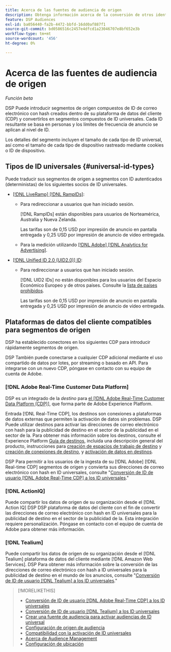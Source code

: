 ```yaml
---
title: Acerca de las fuentes de audiencia de origen
description: Obtenga información acerca de la conversión de otros identificadores de usuario en segmentos de origen a ID universales para la segmentación sin cookies.
feature: DSP Audiences
exl-id: ba056440-fa2b-4472-bbfd-16dd0af887f1
source-git-commit: bd0586516c2457e4dfcd1a23046707e8bf652e3b
workflow-type: tm+mt
source-wordcount: '456'
ht-degree: 0%

---
```


# Acerca de las fuentes de audiencia de origen

*Función beta*

DSP Puede introducir segmentos de origen compuestos de ID de correo electrónico con hash creados dentro de su plataforma de datos del cliente (CDP) y convertirlos en segmentos compuestos de ID universales. Cada ID resultante se basa en personas y los límites de frecuencia de anuncio se aplican al nivel de ID<!-- Move that info. to somewhere else? -->.

Los detalles del segmento incluyen el tamaño de cada tipo de ID universal, así como el tamaño de cada tipo de dispositivo rastreado mediante cookies o ID de dispositivo.

## Tipos de ID universales {#universal-id-types}

<!--  Replace below with this once ID5 sources are possible 

Using your first-party data, you can create segments with IDs from the following universal ID partners.

* Authenticated (deterministic) IDs using hashed email addresses:

-->

Puede traducir sus segmentos de origen a segmentos con ID autenticados (deterministas) de los siguientes socios de ID universales.

* [[!DNL LiveRamp] [!DNL RampIDs]](https://liveramp.com/identity-resolution):

   * Para redireccionar a usuarios que han iniciado sesión.

     [!DNL RampIDs] están disponibles para usuarios de Norteamérica, Australia y Nueva Zelanda.

     Las tarifas son de 0,15 USD por impresión de anuncio en pantalla entregada y 0,25 USD por impresión de anuncio de vídeo entregada.

   * Para la medición utilizando [[!DNL Adobe] [!DNL Analytics for Advertising]](/help/integrations/analytics/overview.md).

* [[!DNL Unified ID 2.0 (UID2.0)] ID](https://unifiedid.com):

   * Para redireccionar a usuarios que han iniciado sesión.

     [!DNL UID2 IDs] no están disponibles para los usuarios del Espacio Económico Europeo y de otros países. Consulte la [lista de países prohibidos](/help/policies/universal-id-policy.md#prohibited-countries-uid2).

     Las tarifas son de 0,15 USD por impresión de anuncio en pantalla entregada y 0,25 USD por impresión de anuncio de vídeo entregada.

<!-- Not yet

* Probabilistic (unauthenticated) IDs using hashed email addresses:

  * [[!DNL ID5] IDs](https://id5.io): For retargeting unauthenticated site traffic, prospecting using third-party data, and measurement for both using [[!DNL Adobe] [!DNL Analytics for Advertising]](/help/integrations/analytics/overview.md). ID5 IDs are available for no fee.

    ID5 creates an ID by stitching together user signals (hashed email address) with various browser signals (such as IP address and timestamp).

    [!DNL Analytics] measurement requires all [prerequisites for implementing [!DNL Analytics for Advertising]](/help/integrations/analytics/prerequisites.md) and the [AMO ID and EF ID in your tracking URLs](/help/integrations/analytics/ids.md). You also must sign an agreement with [!DNL ID5] and set a parameter within your existing JavaScript tracking tags. <!-- Contact your Adobe Account Team for instructions. -->

<!--
    >[!NOTE]
    >
    >Third-party segments from [!DNL Eyeota] may automatically include ID5 IDs, in addition to users tracked by cookies or device IDs. The segment details include the size for each type. The usual usage fee for each segment, which is stated next to the segment name, applies; no additional fees are charged for the ID5 IDs.
-->

## Plataformas de datos del cliente compatibles para segmentos de origen

DSP ha establecido conectores en los siguientes CDP para introducir rápidamente segmentos de origen.

DSP También puede conectarse a cualquier CDP adicional mediante el uso compartido de datos por lotes, por streaming o basado en API. Para integrarse con un nuevo CDP, póngase en contacto con su equipo de cuenta de Adobe.

### [!DNL Adobe Real-Time Customer Data Platform]

DSP es un integrado de la *destino* para [el [!DNL Adobe Real-Time Customer Data Platform (CDP)]](https://experienceleague.adobe.com/docs/experience-platform/rtcdp/overview.html?lang=es), que forma parte de Adobe Experience Platform.

Entrada [!DNL Real-Time CDP], los destinos son conexiones a plataformas de datos externas que permiten la activación de datos sin problemas. DSP Puede utilizar destinos para activar las direcciones de correo electrónico con hash para la publicidad de destino en el sector de la publicidad en el sector de la. Para obtener más información sobre los destinos, consulte el Experience Platform [Guía de destinos](https://experienceleague.adobe.com/docs/experience-platform/destinations/home.html), incluida una descripción general del producto, instrucciones para [creación de espacios de trabajo de destino](https://experienceleague.adobe.com/docs/experience-platform/destinations/ui/destinations-workspace.html) y [creación de conexiones de destino](https://experienceleague.adobe.com/docs/experience-platform/destinations/ui/connect-destination.html), y [activación de datos en destinos](https://experienceleague.adobe.com/docs/experience-platform/destinations/ui/activate/activate-segment-streaming-destinations.html).

DSP Para permitir a los usuarios de la ingesta de su [!DNL Adobe] [!DNL Real-time CDP] segmentos de origen y convierta sus direcciones de correo electrónico con hash en ID universales, consulte &quot;[Conversión de ID de usuario [!DNL Adobe Real-Time CDP] a los ID universales](/help/dsp/audiences/sources/source-adobe-rtcdp.md).&quot;

### [!DNL ActionIQ]

Puede compartir los datos de origen de su organización desde el [!DNL Action IQ] DSP DSP plataforma de datos del cliente con el fin de convertir las direcciones de correo electrónico con hash en ID universales para la publicidad de destino en el sector de la publicidad de la. Esta integración requiere personalización. Póngase en contacto con el equipo de cuenta de Adobe para obtener más información.

### [!DNL Tealium]

Puede compartir los datos de origen de su organización desde el [!DNL Tealium] plataforma de datos del cliente mediante [!DNL Amazon Web Services]. DSP Para obtener más información sobre la conversión de las direcciones de correo electrónico con hash a ID universales para la publicidad de destino en el mundo de los anuncios, consulte &quot;[Conversión de ID de usuario [!DNL Tealium] a los ID universales](/help/dsp/audiences/sources/source-tealium.md).&quot;

>[!MORELIKETHIS]
>
>* [Conversión de ID de usuario [!DNL Adobe Real-Time CDP] a los ID universales](/help/dsp/audiences/sources/source-adobe-rtcdp.md)
>* [Conversión de ID de usuario [!DNL Tealium] a los ID universales](/help/dsp/audiences/sources/source-tealium.md)
>* [Crear una fuente de audiencia para activar audiencias de ID universal](source-create.md)
>* [Configuración de origen de audiencia](source-settings.md)
>* [Compatibilidad con la activación de ID universales](/help/dsp/audiences/universal-ids.md)
>* [Acerca de Audience Management](/help/dsp/audiences/audience-about.md)
>* [Configuración de ubicación](/help/dsp/campaign-management/placements/placement-settings.md)

<!--
>* [Convert User IDs from [!DNL Optimizely] to Universal IDs](/help/dsp/audiences/sources/source-optimizely.md)
-->
